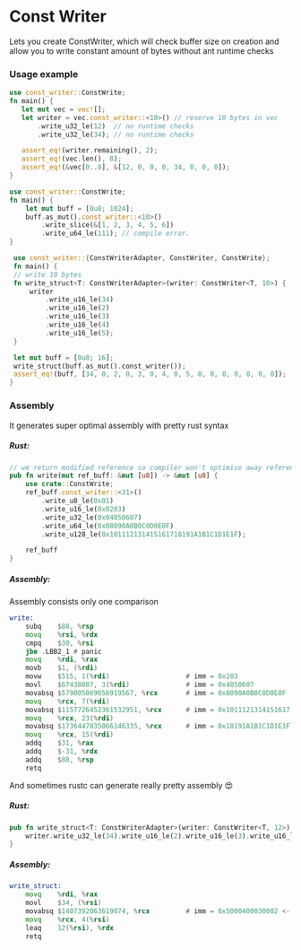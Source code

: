 # Const Writer
Lets you create ConstWriter, which will check buffer size on creation and
allow you to write constant amount of bytes without ant runtime checks

### Usage example
 ```rust
use const_writer::ConstWrite;
fn main() {
    let mut vec = vec![];
    let writer = vec.const_writer::<10>() // reserve 10 bytes in vec
        .write_u32_le(12)  // no runtime checks
        .write_u32_le(34); // no runtime checks

    assert_eq!(writer.remaining(), 2);
    assert_eq!(vec.len(), 8);
    assert_eq!(&vec[0..8], &[12, 0, 0, 0, 34, 0, 0, 0]);
}
 ```

```rust
use const_writer::ConstWrite;
fn main() {
    let mut buff = [0u8; 1024];
    buff.as_mut().const_writer::<10>()
        .write_slice(&[1, 2, 3, 4, 5, 6])
        .write_u64_le(111); // compile error.
}
```

```rust
 use const_writer::{ConstWriterAdapter, ConstWriter, ConstWrite};
 fn main() {
 // write 10 bytes
 fn write_struct<T: ConstWriterAdapter>(writer: ConstWriter<T, 10>) {
     writer
         .write_u16_le(34)
         .write_u16_le(2)
         .write_u16_le(3)
         .write_u16_le(4)
         .write_u16_le(5);
 }

 let mut buff = [0u8; 16];
 write_struct(buff.as_mut().const_writer());
 assert_eq!(buff, [34, 0, 2, 0, 3, 0, 4, 0, 5, 0, 0, 0, 0, 0, 0, 0]);
}
 ```

### Assembly
It generates super optimal assembly with pretty rust syntax
##### Rust:
```rust
// we return modified reference so compiler won't optimise away reference manipulation
pub fn write(mut ref_buff: &mut [u8]) -> &mut [u8] {
    use crate::ConstWrite;
    ref_buff.const_writer::<31>()
        .write_u8_le(0x01)
        .write_u16_le(0x0203)
        .write_u32_le(0x04050607)
        .write_u64_le(0x08090A0B0C0D0E0F)
        .write_u128_le(0x101112131415161718191A1B1C1D1E1F);

    ref_buff
}
```
##### Assembly:
Assembly consists only one comparison
```asm
write:
	subq	$88, %rsp
	movq	%rsi, %rdx
	cmpq	$30, %rsi
	jbe	.LBB2_1 # panic
	movq	%rdi, %rax
	movb	$1, (%rdi)
	movw	$515, 1(%rdi)                   # imm = 0x203
	movl	$67438087, 3(%rdi)              # imm = 0x4050607
	movabsq	$579005069656919567, %rcx       # imm = 0x8090A0B0C0D0E0F
	movq	%rcx, 7(%rdi)
	movabsq	$1157726452361532951, %rcx      # imm = 0x1011121314151617
	movq	%rcx, 23(%rdi)
	movabsq	$1736447835066146335, %rcx      # imm = 0x18191A1B1C1D1E1F
	movq	%rcx, 15(%rdi)
	addq	$31, %rax
	addq	$-31, %rdx
	addq	$88, %rsp
	retq
```
And sometimes rustc can generate really pretty assembly :heart_eyes:

##### Rust:
```rust
pub fn write_struct<T: ConstWriterAdapter>(writer: ConstWriter<T, 12>) -> ConstWriter<T, 0> {
    writer.write_u32_le(34).write_u16_le(2).write_u16_le(3).write_u16_le(4).write_u16_le(5)
}
```
##### Assembly:
```asm
write_struct:
	movq	%rdi, %rax
	movl	$34, (%rsi)
	movabsq	$1407392063619074, %rcx         # imm = 0x5000400030002 <- OMG
	movq	%rcx, 4(%rsi)
	leaq	12(%rsi), %rdx
	retq
```
